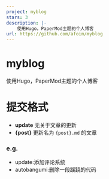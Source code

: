 ```yaml
---
project: myblog
stars: 3
description: |-
    使用Hugo，PaperMod主题的个人博客
url: https://github.com/afoim/myblog
---
```


# myblog
使用Hugo，PaperMod主题的个人博客

# 提交格式
- **update** 无关于文章的更新
- **{post}** 更新名为 `{post}.md` 的文章

### e.g.
- update:添加评论系统
- autobangumi:删除一段蹊跷的代码
